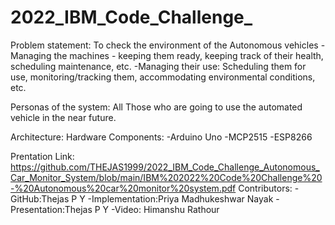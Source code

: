 # 2022_IBM_Code_Challenge_

Problem statement:
To check the environment of the Autonomous vehicles
-Managing the machines - keeping them ready, keeping track of their health, scheduling maintenance, etc. 
-Managing their use: Scheduling them for use, monitoring/tracking them, accommodating environmental conditions, etc.

Personas of the system:
All Those who are going to use the automated vehicle in the near future.

Architecture:
Hardware Components:
-Arduino Uno
-MCP2515
-ESP8266

Prentation Link: https://github.com/THEJAS1999/2022_IBM_Code_Challenge_Autonomous_Car_Monitor_System/blob/main/IBM%202022%20Code%20Challenge%20-%20Autonomous%20car%20monitor%20system.pdf
Contributors:
-GitHub:Thejas P Y
-Implementation:Priya Madhukeshwar Nayak
-Presentation:Thejas P Y
-Video: Himanshu Rathour
